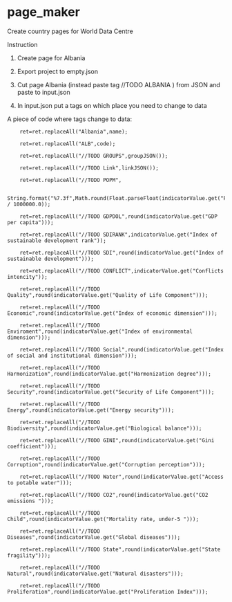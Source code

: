 # page_maker
Create country pages for World Data Centre


Instruction
1.  Create page for Albania

2.  Export project to empty.json

3.  Cut page Albania (instead paste tag //TODO ALBANIA ) from JSON and paste to input.json

4.  In input.json put a tags on which place you need to change to data


A piece of code where tags change to data:

        ret=ret.replaceAll("Albania",name);

        ret=ret.replaceAll("ALB",code);
        
        ret=ret.replaceAll("//TODO GROUPS",groupJSON());
        
        ret=ret.replaceAll("//TODO Link",linkJSON());
        
        ret=ret.replaceAll("//TODO POPM",
        
        String.format("%7.3f",Math.round(Float.parseFloat(indicatorValue.get("Population"))) / 1000000.0));
        
        ret=ret.replaceAll("//TODO GDPDOL",round(indicatorValue.get("GDP per capita")));
        
        ret=ret.replaceAll("//TODO SDIRANK",indicatorValue.get("Index of sustainable development rank"));
        
        ret=ret.replaceAll("//TODO SDI",round(indicatorValue.get("Index of sustainable development")));
        
        ret=ret.replaceAll("//TODO CONFLICT",indicatorValue.get("Conflicts intencity"));
        
        ret=ret.replaceAll("//TODO Quality",round(indicatorValue.get("Quality of Life Component")));
        
        ret=ret.replaceAll("//TODO Economic",round(indicatorValue.get("Index of economic dimension")));
        
        ret=ret.replaceAll("//TODO Enviroment",round(indicatorValue.get("Index of environmental dimension")));
        
        ret=ret.replaceAll("//TODO Social",round(indicatorValue.get("Index of social and institutional dimension")));
        
        ret=ret.replaceAll("//TODO Harmonization",round(indicatorValue.get("Harmonization degree")));
        
        ret=ret.replaceAll("//TODO Security",round(indicatorValue.get("Security of Life Component")));
        
        ret=ret.replaceAll("//TODO Energy",round(indicatorValue.get("Energy security")));
        
        ret=ret.replaceAll("//TODO Biodiversity",round(indicatorValue.get("Biological balance")));
        
        ret=ret.replaceAll("//TODO GINI",round(indicatorValue.get("Gini coefficient")));
        
        ret=ret.replaceAll("//TODO Corruption",round(indicatorValue.get("Corruption perception")));
        
        ret=ret.replaceAll("//TODO Water",round(indicatorValue.get("Access to potable water")));
        
        ret=ret.replaceAll("//TODO CO2",round(indicatorValue.get("CO2 emissions ")));
        
        ret=ret.replaceAll("//TODO Child",round(indicatorValue.get("Mortality rate, under-5 ")));
        
        ret=ret.replaceAll("//TODO Diseases",round(indicatorValue.get("Global diseases")));
        
        ret=ret.replaceAll("//TODO State",round(indicatorValue.get("State fragility")));
        
        ret=ret.replaceAll("//TODO Natural",round(indicatorValue.get("Natural disasters")));
        
        ret=ret.replaceAll("//TODO Proliferation",round(indicatorValue.get("Proliferation Index")));
